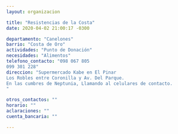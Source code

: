 ```yaml
---
layout: organizacion

title: "Resistencias de la Costa"
date: 2020-04-02 21:00:17 -0300

departamento: "Canelones"
barrio: "Costa de Oro"
actividades: "Punto de Donación"
necesidades: "Alimentos"
telefono_contacto: "098 067 805 
099 301 228"
direccion: "Supermercado Kabe en El Pinar
Los Robles entre Coronilla y Av. Del Parque. 
En las cumbres de Neptunia, Llamando al celulares de contacto.
"

otros_contactos: ""
horario: ""
aclaraciones: ""
cuenta_bancaria: ""

---
```

